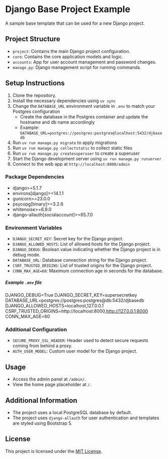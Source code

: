 # Django Base Project Example

A sample base template that can be used for a new Django project.

## Project Structure

- `project`: Contains the main Django project configuration.
- `core`: Contains the core application models and logic.
- `accounts`: App for user account management and password changes.
- `manage.py`: Django management script for running commands.

## Setup Instructions

1. Clone the repository.
2. Install the necessary dependencies using `uv sync`
3. Change the `DATABASE_URL` environment variable in `.env` to match your Postgres configuration
    - Create the database in the Postgres container and update the hostname and db name accordingly
    - Example: `DATABASE_URL=postgres://postgres:postgres@localhost:5432/djbasedb`
4. Run `uv run manage.py migrate` to apply migrations
5. Run `uv run manage.py collectstatic` to collect static files
6. Run `uv run manage.py createsuperuser` to create a superuser
7. Start the Django development server using `uv run manage.py runserver`
8. Connect to the web app at `http://localhost:8000/admin`

### Package Dependencies

- django>=5.1.7
- environs[django]>=14.1.1
- gunicorn>=23.0.0
- psycopg[binary]>=3.2.6
- whitenoise>=6.9.0
- django-allauth[socialaccount]>=65.7.0

### Environment Variables

- `DJANGO_SECRET_KEY`: Secret key for the Django project.
- `DJANGO_ALLOWED_HOSTS`: List of allowed hosts for the Django project.
- `DJANGO_DEBUG`: Boolean value indicating whether the Django project is in debug mode.
- `DATABASE_URL`: Database connection string for the Django project.
- `CSRF_TRUSTED_ORIGINS`: List of trusted origins for the Django project.
- `CONN_MAX_AGE=60`: Maximum connection age in seconds for the database.

##### Example `.env` file

DJANGO_DEBUG=True
DJANGO_SECRET_KEY=supersecretkey
DATABASE_URL=postgres://postgres:postgres@db:5432/djbasedb
DJANGO_ALLOWED_HOSTS=localhost,127.0.0.1
CSRF_TRUSTED_ORIGINS=http://localhost:8000,http://127.0.0.1:8000
CONN_MAX_AGE=60

### Additional Configuration

- `SECURE_PROXY_SSL_HEADER`: Header used to detect secure requests coming from behind a proxy.
- `AUTH_USER_MODEL`: Custom user model for the Django project.

## Usage

- Access the admin panel at `/admin/`.
- View the home page placeholder at `/`.

## Additional Information

- The project uses a local PostgreSQL database by default.
- The project uses `django-allauth` for user authentication and templates are styled using Bootstrap 5.

## License

This project is licensed under the [MIT License](LICENSE).